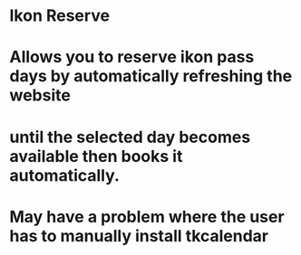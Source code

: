 # Ikon Reserve

# Allows you to reserve ikon pass days by automatically refreshing the website
# until the selected day becomes available then books it automatically.

# May have a problem where the user has to manually install tkcalendar

